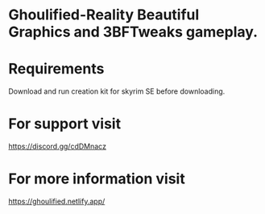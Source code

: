 # Ghoulified-Reality Beautiful Graphics and 3BFTweaks gameplay.
# Requirements
Download and run creation kit for skyrim SE before downloading.
# For support visit
https://discord.gg/cdDMnacz
# For more information visit
https://ghoulified.netlify.app/

